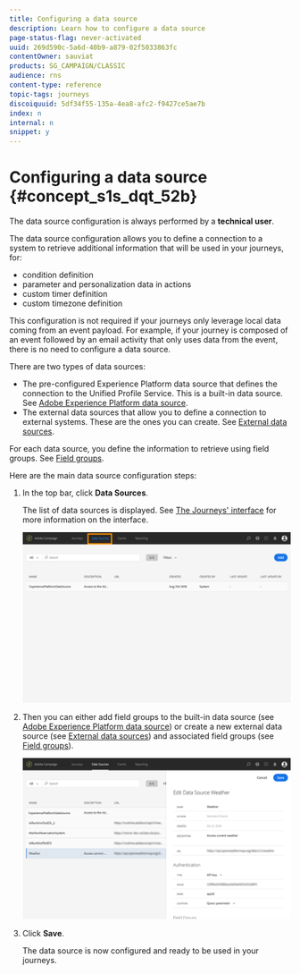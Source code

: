 ```yaml
---
title: Configuring a data source 
description: Learn how to configure a data source 
page-status-flag: never-activated
uuid: 269d590c-5a6d-40b9-a879-02f5033863fc
contentOwner: sauviat
products: SG_CAMPAIGN/CLASSIC
audience: rns
content-type: reference
topic-tags: journeys
discoiquuid: 5df34f55-135a-4ea8-afc2-f9427ce5ae7b
index: n
internal: n
snippet: y
---
```


# Configuring a data source {#concept_s1s_dqt_52b}

The data source configuration is always performed by a **technical user**.

The data source configuration allows you to define a connection to a system to retrieve additional information that will be used in your journeys, for:

* condition definition
* parameter and personalization data in actions
* custom timer definition
* custom timezone definition

This configuration is not required if your journeys only leverage local data coming from an event payload. For example, if your journey is composed of an event followed by an email activity that only uses data from the event, there is no need to configure a data source.

There are two types of data sources:

* The pre-configured Experience Platform data source that defines the connection to the Unified Profile Service. This is a built-in data source. See [Adobe Experience Platform data source](../datasource/dsplatform.md#concept_zrb_nqt_52b).
* The external data sources that allow you to define a connection to external systems. These are the ones you can create. See [External data sources](../datasource/dsexternal.md#concept_t2s_kqt_52b).

For each data source, you define the information to retrieve using field groups. See [Field groups](../datasource/dsfield.md#concept_ntl_ypt_52b).

Here are the main data source configuration steps:

1. In the top bar, click **Data Sources**. 

    The list of data sources is displayed. See [The Journeys' interface](../about/aboutinterface.md#concept_rcq_lqt_52b) for more information on the interface.

    ![](../assets/journey18.png)

1. Then you can either add field groups to the built-in data source (see [Adobe Experience Platform data source](../datasource/dsplatform.md#concept_zrb_nqt_52b)) or create a new external data source (see [External data sources](../datasource/dsexternal.md#concept_t2s_kqt_52b)) and associated field groups (see [Field groups](../datasource/dsfield.md#concept_ntl_ypt_52b)).

    ![](../assets/journey22.png)

1. Click **Save**. 

    The data source is now configured and ready to be used in your journeys.

